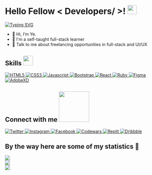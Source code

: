 <h1> Hello Fellow < Developers/ >! <img src = "https://raw.githubusercontent.com/MartinHeinz/MartinHeinz/master/wave.gif" width = 30px> </h1>
<p align='center'>
</p>

[![Typing SVG](https://readme-typing-svg.herokuapp.com?width=450&lines=Welcome+to+my+GitHub+profile!;I'm+a+frontend+developer;I'm+a+UI%2FUX+Designer)](https://git.io/typing-svg)

- 👋 Hi, I’m Ye.
- 📖 I'm a self-taught full-stack learner
- 💬 Talk to me about freelancing opportunities in full-stack and UI/UX

<h2> Skills <img src = "https://media2.giphy.com/media/QssGEmpkyEOhBCb7e1/giphy.gif?cid=ecf05e47a0n3gi1bfqntqmob8g9aid1oyj2wr3ds3mg700bl&rid=giphy.gif" width = 32px> </h2>

<a href="https://developer.mozilla.org/en-US/docs/Glossary/HTML5" target="_blank"> 
    <img alt="HTML5" src="https://img.shields.io/badge/HTML5-E34F26?style=for-the-badge&logo=html5&logoColor=white">
</a>

<a href="https://developer.mozilla.org/en-US/docs/Web/CSS" target="_blank"> 
    <img alt="CSS3" src="https://img.shields.io/badge/CSS3-1572B6?style=for-the-badge&logo=css3&logoColor=white">
</a>

<a href="https://developer.mozilla.org/en-US/docs/Web/JavaScript" target="_blank"> 
    <img alt="Javascript" src="https://img.shields.io/badge/JavaScript-323330?style=for-the-badge&logo=javascript&logoColor=F7DF1E">
</a>

<a href="https://getbootstrap.com/docs/4.1/getting-started/introduction/" target="_blank"> 
    <img alt="Bootstrap" src="https://img.shields.io/badge/Bootstrap-563D7C?style=for-the-badge&logo=bootstrap&logoColor=white">
</a>

<a href="https://reactjs.org/docs/getting-started.html" target="_blank"> 
    <img alt="React" src="https://img.shields.io/badge/React-20232A?style=for-the-badge&logo=react&logoColor=61DAFB">
</a>

<a href="https://ruby-doc.org" target="_blank"> 
    <img alt="Ruby" src="https://img.shields.io/badge/Ruby-CC342D?style=for-the-badge&logo=ruby&logoColor=white">
</a>

<a href="https://www.figma.com" target="_blank"> 
    <img alt="Figma" src="https://img.shields.io/badge/Figma-F24E1E?style=for-the-badge&logo=figma&logoColor=white">
</a>

<a href="https://www.adobe.com/products/xd.html" target="_blank"> 
    <img alt="AdobeXD" src="https://img.shields.io/badge/Adobe%20XD-470137?style=for-the-badge&logo=Adobe%20XD&logoColor=#FF61F6">
</a>

<h2> Connect with me <img src='https://raw.githubusercontent.com/ShahriarShafin/ShahriarShafin/main/Assets/handshake.gif' width="100px"> </h2>

<a href="https://twitter.com/ymt_tweet" target="_blank"> 
    <img alt="Twitter" src="https://img.shields.io/badge/Twitter-1DA1F2?style=for-the-badge&logo=twitter&logoColor=white">
</a>

<a href="https://www.instagram.com/ymt_ig/" target="_blank"> 
    <img alt="Instagram" src="https://img.shields.io/badge/Instagram-E4405F?style=for-the-badge&logo=instagram&logoColor=white">
</a>

<a href="https://www.facebook.com/ye.minnthein.fb" target="_blank"> 
    <img alt="Facebook" src="https://img.shields.io/badge/Facebook-1877F2?style=for-the-badge&logo=facebook&logoColor=white">
</a>

<a href="https://www.codewars.com/users/ymt_cw" target="_blank"> 
    <img alt="Codewars" src="https://img.shields.io/badge/Codewars-B1361E?style=for-the-badge&logo=Codewars&logoColor=white">
</a>

<a href="https://replit.com/@ymtReplit" target="_blank"> 
    <img alt="Replit" src="https://img.shields.io/badge/replit-667881?style=for-the-badge&logo=replit&logoColor=white">
</a>

<a href="https://dribbble.com/ymt_dribble" target="_blank"> 
    <img alt="Dribbble" src="https://img.shields.io/badge/Dribbble-EA4C89?style=for-the-badge&logo=dribbble&logoColor=white">
</a>

## By the way here are some of my statistics 🚀

![](https://github-readme-stats.vercel.app/api?username=ymt-github&theme=city_light&hide_border=false&include_all_commits=false&count_private=false)<br/>
![](https://github-readme-streak-stats.herokuapp.com/?user=ymt-github&theme=city_light&hide_border=false)<br/>
![](https://github-readme-stats.vercel.app/api/top-langs/?username=ymt-github&theme=city_light&hide_border=false&include_all_commits=false&count_private=false&layout=compact)
